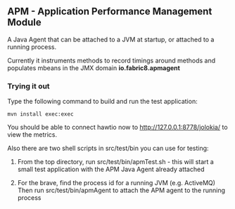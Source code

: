 ## APM - Application Performance Management Module

A Java Agent that can be attached to a JVM at startup, or attached to a running process.

Currently it instruments methods to record timings around methods and populates mbeans in the JMX domain **io.fabric8.apmagent**

### Trying it out

Type the following command to build and run the test application:

    mvn install exec:exec

You should be able to connect hawtio now to http://127.0.0.1:8778/jolokia/ to view the metrics.


Also there are two shell scripts in src/test/bin you can use for testing:

1. From the top directory, run src/test/bin/apmTest.sh - this will start a small test application with the
APM Java Agent already attached

2. For the brave, find the process id for a running JVM (e.g. ActiveMQ)
Then run src/test/bin/apmAgent <process id> to attach the APM agent to the running process
